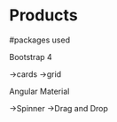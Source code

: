 # Products

#packages used

Bootstrap 4

->cards
->grid

Angular Material

->Spinner
->Drag and Drop




